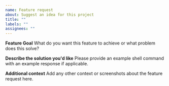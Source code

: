 ```yaml
---
name: Feature request
about: Suggest an idea for this project
title: ""
labels: ""
assignees: ""
---
```


**Feature Goal**
What do you want this feature to achieve or what problem does this solve?

**Describe the solution you'd like**
Please provide an example shell command with an example response if applicable.

**Additional context**
Add any other context or screenshots about the feature request here.

